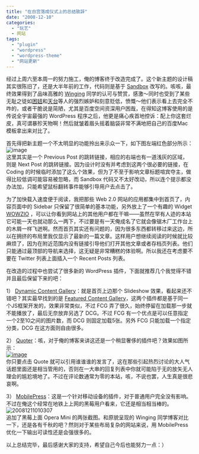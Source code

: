 ```yaml
---
title: "在白宫落成仪式上的总结致辞"
date: "2008-12-10"
categories: 
  - "玩艺"
  - 网站
tags: 
  - "plugin"
  - "wordpress"
  - "wordpress-theme"
  - "网站更新"
---
```


经过上周六至本周一的努力施工，俺的博客终于改造完成了。这个新主题的设计稿其实很陈旧了，还是大半年前的工作，代码则是基于 [Sandbox](http://www.plaintxt.org/themes/sandbox/) 改写的。咳咳，最终效果得到了品味高雅的 [Winging](http://www.xwingx.com/blog) 同学的认可与赞赏，感激～同时也受到了某些无耻之徒如[困妞](http://hi.baidu.com/%B7%EF%CE%E5%CF%C8%C9%FA)和[天台](http://tiantai.blog.tianya.cn/)等人的强烈嫉妒和刻意贬低，愤慨～他们表示看上去完全不咋的，或者干脆说是简陋，尤其是百度空间资深用户困哉，在得知这博客使用的是传说全宇宙最强的 WordPress 程序之后，他更是痛心疾首地控诉：配上你这套烂皮，真可谓暴殄天物啊！然后就皱着眉头摇着脑袋非常不满地把自己的百度Mac模板拿出来对比了。

首先得把新主题一个不太明显的功能拎出来示众一下，如下图左端红色部分所示：  
![image](http://i1.wp.com/kaero.files.wordpress.com/2008/12/200812110103071.pngwp-content/uploads/2008/12/image.png?resize=440%2C44)  
这里其实是一个 Previous Post 的跳转链接，相应的右端也有一道浅灰的区域，则是 Next Post 的跳转链接。因为设计时没有并考虑到这两个很必要的链接，在 Coding 的时候临时添加了这么个效果，但为了不至于影响文章标题喧宾夺主，做得比较低调可能容易被忽略，而 Sandbox 代码又不太好改动，所以连个提示都没办法加，只能希望鼠标翻转事件能够引导用户去点击了。

为了加快载入速度便于阅读，我把那些 Web 2.0 网站的应用都集中到首页了，内容页面中的 Sidebar 只保留了很简单的基本功能，另外放上了一个有趣的 Widget [WOWZIO](http://www.wowzio.com/) ，可以让你看到网站上的其他用户都在干嘛——虽然在罕有人迹的本站它可能一天也就动那么一两下，不过要是有一天俺成名了它就会像锯木厂工作台上的木屑一样飞迸啊。然而首页其实还有问题的，因为很多东西都转移过来这边，所以在拥挤的布局里我仅显示了最新的一篇文章。这样用户想继续阅读的时候就比较麻烦了，因为在附近范围内没有链接引导他们打开其他文章或者存档页列表。他们只能通过最顶部的导航来选择，这无疑是非常糟糕的体验啊。所以我还在考虑要不要在 Twitter 列表上面插入一个 Recent Posts 列表。

在改造的过程中也尝试了很多新的 WordPress 插件，下面就推荐几个我觉得不错并且最后保留下来的吧：

1） [Dynamic Content Gallery](http://www.studiograsshopper.ch/wordpress-plugins/dynamic-content-gallery-plugin-v2/)：就是首页上边那个 Slideshow 效果，看起来还不错吧？其实最早找到的是 [Featured Content Gallery](http://www.revolutiontwo.com/plugins/featured-content-gallery.htm)，这两个插件都是基于同一个JS框架开发的，效果非常类似，不过 FCG 弄了很久，始终停留在加载那一步就不能播放了，最后无奈放弃另选了 DCG。不过 FCG 有一个优点是可以任意指定一个2至10之间的图片数，而 DCG 则固定加载5张。另外 FCG 只能加载一个指定分类，DCG 在这方面则自由很多。

2） [Quoter](http://www.damagedgoods.it/wp-plugins/quoter/)：咳，对于俺的博客来讲这还是一个稍显奢侈的插件吧？效果如图所示：  
[![image](http://i0.wp.com/kaero.files.wordpress.com/2008/12/200812110103071.pngwp-content/uploads/2008/12/image-thumb.png?resize=446%2C119)](http://i0.wp.com/kaero.files.wordpress.com/2008/12/200812110103071.pngwp-content/uploads/2008/12/image1.png)  
你只要点击 Quote 就可以引用谁谁谁的发言了，这在那些引起热烈讨论的大人气话题里面还是相当管用的，否则在一大串的回复列表中你就可能陷于无的放矢无人理会的尴尬境地了。不过在评论数通常为零的本站，咳，不说也罢，人生真是很悲哀啊。

3） [MobilePress](http://www.mobilepress.co.za)：这是一个针对移动设备的插件，对于普通用户完全没有影响。不过在俺这个经常在地铁上上网的黑莓用户看来，它还是相当相当棒的。  
![20081211010307](http://i1.wp.com/kaero.files.wordpress.com/2008/12/200812110103071.pngwp-content/uploads/2008/12/20081211010307.png?resize=440%2C168)  
追加了黑莓上面 Opera Mini 的两张截图。和原貌呈现的 Winging 同学博客对比一下，还是各有千秋的吧？然则对于某些布局复杂的网站来说，用 MobilePress 优化一下输出可读性还是会强很多的。

以上总结完毕，最后感谢大家的支持，希望自己今后也能努力一点：）
